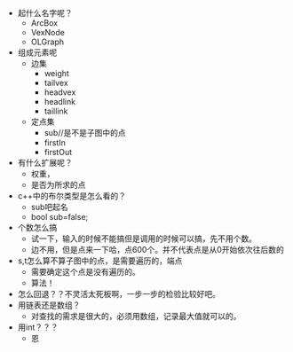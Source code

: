 * 起什么名字呢？
  * ArcBox
  * VexNode
  * OLGraph
* 组成元素呢
  * 边集
    * weight
    * tailvex
    * headvex
    * headlink
    * taillink
  * 定点集
    * sub//是不是子图中的点
    * firstIn
    * firstOut
* 有什么扩展呢？
  * 权重，
  * 是否为所求的点
* c++中的布尔类型是怎么看的？
  * sub吧起名
  * bool sub=false;
* 个数怎么搞
  * 试一下，输入的时候不能搞但是调用的时候可以搞，先不用个数。
  * 边不用，但是点来一下哈，点600个。并不代表点是从0开始依次往后数的
* s,t怎么算不算子图中的点，是需要遍历的，端点
  * 需要确定这个点是没有遍历的。
  * 算法！
* 怎么回退？？不灵活太死板啊，一步一步的检验比较好吧。
* 用链表还是数组？
  * 对查找的需求是很大的，必须用数组，记录最大值就可以的。
* 用int？？？
  * 恩
